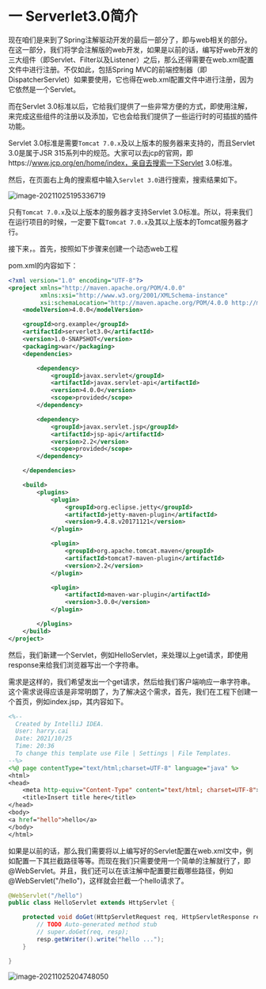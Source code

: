 # 一 Serverlet3.0简介

现在咱们是来到了Spring注解驱动开发的最后一部分了，即与web相关的部分。在这一部分，我们将学会注解版的web开发，如果是以前的话，编写好web开发的三大组件（即Servlet、Filter以及Listener）之后，那么还得需要在web.xml配置文件中进行注册。不仅如此，包括Spring MVC的前端控制器（即DispatcherServlet）如果要使用，它也得在web.xml配置文件中进行注册，因为它依然是一个Servlet。


而在Servlet 3.0标准以后，它给我们提供了一些非常方便的方式，即使用注解，来完成这些组件的注册以及添加，它也会给我们提供了一些运行时的可插拔的插件功能。

Servlet 3.0标准是需要`Tomcat 7.0.x`及以上版本的服务器来支持的，而且Servlet 3.0是属于JSR 315系列中的规范。大家可以去jcp的官网，即https://www.jcp.org/en/home/index，亲自去搜索一下Servlet 3.0标准。

然后，在页面右上角的搜索框中输入`Servlet 3.0`进行搜索，搜索结果如下。

![image-20211025195336719](\images\image-20211025195336719.png)

只有`Tomcat 7.0.x`及以上版本的服务器才支持Servlet 3.0标准。所以，将来我们在运行项目的时候，一定要下载`Tomcat 7.0.x`及其以上版本的Tomcat服务器才行。

接下来，。首先，按照如下步骤来创建一个动态web工程

 pom.xml的内容如下：
    

```xml
<?xml version="1.0" encoding="UTF-8"?>
<project xmlns="http://maven.apache.org/POM/4.0.0"
         xmlns:xsi="http://www.w3.org/2001/XMLSchema-instance"
         xsi:schemaLocation="http://maven.apache.org/POM/4.0.0 http://maven.apache.org/xsd/maven-4.0.0.xsd">
    <modelVersion>4.0.0</modelVersion>

    <groupId>org.example</groupId>
    <artifactId>serverlet3.0</artifactId>
    <version>1.0-SNAPSHOT</version>
    <packaging>war</packaging>
    <dependencies>

        <dependency>
            <groupId>javax.servlet</groupId>
            <artifactId>javax.servlet-api</artifactId>
            <version>4.0.0</version>
            <scope>provided</scope>
        </dependency>

        <dependency>
            <groupId>javax.servlet.jsp</groupId>
            <artifactId>jsp-api</artifactId>
            <version>2.2</version>
            <scope>provided</scope>
        </dependency>

    </dependencies>

    <build>
        <plugins>
            <plugin>
                <groupId>org.eclipse.jetty</groupId>
                <artifactId>jetty-maven-plugin</artifactId>
                <version>9.4.8.v20171121</version>
            </plugin>

            <plugin>
                <groupId>org.apache.tomcat.maven</groupId>
                <artifactId>tomcat7-maven-plugin</artifactId>
                <version>2.2</version>
            </plugin>

            <plugin>
                <artifactId>maven-war-plugin</artifactId>
                <version>3.0.0</version>
            </plugin>

        </plugins>
    </build>
</project>
```
然后，我们新建一个Servlet，例如HelloServlet，来处理以上get请求，即使用response来给我们浏览器写出一个字符串。

需求是这样的，我们希望发出一个get请求，然后给我们客户端响应一串字符串。这个需求说得应该是非常明朗了，为了解决这个需求，首先，我们在工程下创建一个首页，例如index.jsp，其内容如下。

```jsp
<%--
  Created by IntelliJ IDEA.
  User: harry.cai
  Date: 2021/10/25
  Time: 20:36
  To change this template use File | Settings | File Templates.
--%>
<%@ page contentType="text/html;charset=UTF-8" language="java" %>
<html>
<head>
    <meta http-equiv="Content-Type" content="text/html; charset=UTF-8">
    <title>Insert title here</title>
</head>
<body>
<a href="hello">hello</a>
</body>
</html>
```

如果是以前的话，那么我们需要将以上编写好的Servlet配置在web.xml文中，例如配置一下其拦截路径等等。而现在我们只需要使用一个简单的注解就行了，即@WebServlet。并且，我们还可以在该注解中配置要拦截哪些路径，例如@WebServlet("/hello")，这样就会拦截一个hello请求了。


```java
@WebServlet("/hello")
public class HelloServlet extends HttpServlet {

    protected void doGet(HttpServletRequest req, HttpServletResponse resp) throws ServletException, IOException {
        // TODO Auto-generated method stub
        // super.doGet(req, resp);
        resp.getWriter().write("hello ...");
    }

}
```

![image-20211025204748050](\images\image-20211025204748050.png)

